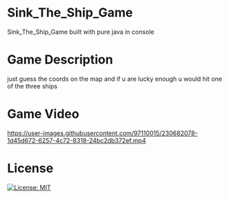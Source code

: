 # Sink_The_Ship_Game
Sink_The_Ship_Game built with pure java in console 

# Game Description
just guess the coords on the map and if u are lucky enough u would hit one of the three ships

# Game Video

https://user-images.githubusercontent.com/97110015/230682078-1d45d672-6257-4c72-8318-24bc2db372ef.mp4
  
# License
[![License: MIT](https://img.shields.io/badge/License-MIT-yellow.svg)](https://opensource.org/licenses/MIT)
